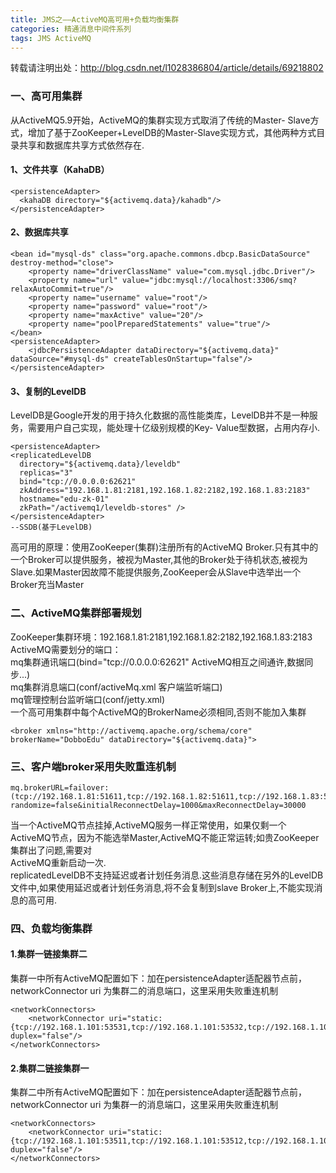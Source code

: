 ```yaml
---
title: JMS之——ActiveMQ高可用+负载均衡集群
categories: 精通消息中间件系列
tags: JMS ActiveMQ
---
```

转载请注明出处：http://blog.csdn.net/l1028386804/article/details/69218802  

### 一、高可用集群

从ActiveMQ5.9开始，ActiveMQ的集群实现方式取消了传统的Master-
Slave方式，增加了基于ZooKeeper+LevelDB的Master-Slave实现方式，其他两种方式目录共享和数据库共享方式依然存在.  

#### 1、文件共享（KahaDB）

    
    
    <persistenceAdapter>
      <kahaDB directory="${activemq.data}/kahadb"/>
    </persistenceAdapter>

#### 2、数据库共享

    
    
    <bean id="mysql-ds" class="org.apache.commons.dbcp.BasicDataSource" destroy-method="close">
        <property name="driverClassName" value="com.mysql.jdbc.Driver"/>
        <property name="url" value="jdbc:mysql://localhost:3306/smq?relaxAutoCommit=true"/>
        <property name="username" value="root"/>
        <property name="password" value="root"/>
        <property name="maxActive" value="20"/>
        <property name="poolPreparedStatements" value="true"/>
    </bean>
    <persistenceAdapter>
        <jdbcPersistenceAdapter dataDirectory="${activemq.data}" dataSource="#mysql-ds" createTablesOnStartup="false"/>
    </persistenceAdapter>

#### 3、复制的LevelDB

LevelDB是Google开发的用于持久化数据的高性能类库，LevelDB并不是一种服务，需要用户自己实现，能处理十亿级别规模的Key-
Value型数据，占用内存小.  

    
    
    <persistenceAdapter>
    <replicatedLevelDB
      directory="${activemq.data}/leveldb"
      replicas="3"
      bind="tcp://0.0.0.0:62621"
      zkAddress="192.168.1.81:2181,192.168.1.82:2182,192.168.1.83:2183"
      hostname="edu-zk-01"
      zkPath="/activemq1/leveldb-stores" />
    </persistenceAdapter>
    --SSDB(基于LevelDB)

高可用的原理：使用ZooKeeper(集群)注册所有的ActiveMQ
Broker.只有其中的一个Broker可以提供服务，被视为Master,其他的Broker处于待机状态,被视为Slave.如果Master因故障不能提供服务,ZooKeeper会从Slave中选举出一个Broker充当Master  

### 二、ActiveMQ集群部署规划

ZooKeeper集群环境：192.168.1.81:2181,192.168.1.82:2182,192.168.1.83:2183  
ActiveMQ需要划分的端口：  
mq集群通讯端口(bind="tcp://0.0.0.0:62621" ActiveMQ相互之间通许,数据同步...)  
mq集群消息端口(conf/activeMq.xml 客户端监听端口)  
mq管理控制台监听端口(conf/jetty.xml)  
一个高可用集群中每个ActiveMQ的BrokerName必须相同,否则不能加入集群

    
    
    <broker xmlns="http://activemq.apache.org/schema/core" brokerName="DobboEdu" dataDirectory="${activemq.data}">

### 三、客户端broker采用失败重连机制

    
    
    mq.brokerURL=failover:(tcp://192.168.1.81:51611,tcp://192.168.1.82:51611,tcp://192.168.1.83:51611)?randomize=false&initialReconnectDelay=1000&maxReconnectDelay=30000

当一个ActiveMQ节点挂掉,ActiveMQ服务一样正常使用，如果仅剩一个ActiveMQ节点，因为不能选举Master,ActiveMQ不能正常运转;如贵ZooKeeper集群出了问题,需要对  
ActiveMQ重新启动一次.  
replicatedLevelDB不支持延迟或者计划任务消息.这些消息存储在另外的LevelDB文件中,如果使用延迟或者计划任务消息,将不会复制到slave
Broker上,不能实现消息的高可用.  

### 四、负载均衡集群

#### 1.集群一链接集群二

集群一中所有ActiveMQ配置如下：加在persistenceAdapter适配器节点前，networkConnector uri
为集群二的消息端口，这里采用失败重连机制  

    
    
    <networkConnectors>
        <networkConnector uri="static:{tcp://192.168.1.101:53531,tcp://192.168.1.101:53532,tcp://192.168.1.101:t3533}" duplex="false"/>
    </networkConnectors>

#### 2.集群二链接集群一

集群二中所有ActiveMQ配置如下：加在persistenceAdapter适配器节点前，networkConnector uri
为集群一的消息端口，这里采用失败重连机制  

    
    
    <networkConnectors>
        <networkConnector uri="static:{tcp://192.168.1.101:53511,tcp://192.168.1.101:53512,tcp://192.168.1.101:t3513}" duplex="false"/>
    </networkConnectors> 

  

